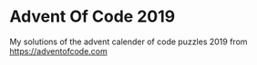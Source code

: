 # Advent Of Code 2019
My solutions of the advent calender of code puzzles 2019 from https://adventofcode.com 
